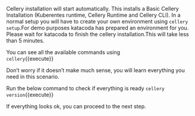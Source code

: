 Cellery installation will start automatically. This installs a Basic Cellery Installation (Kuberentes runtime, Cellery Runtime and Cellery CLI). In a normal setup you will have to create your own environment using `cellery setup`.For demo purposes katacoda has prepared an environment for you. Please wait for katacoda to finish the cellery installation.This will take less than 5 minutes.

You can see all the available commands using  
`cellery`{{execute}} 

Don’t worry if it doesn’t make much sense, you will learn everything you need in this scenario.

Run the below command to check if everything is ready
`cellery version`{{execute}}

If everything looks ok, you can proceed to the next step.
